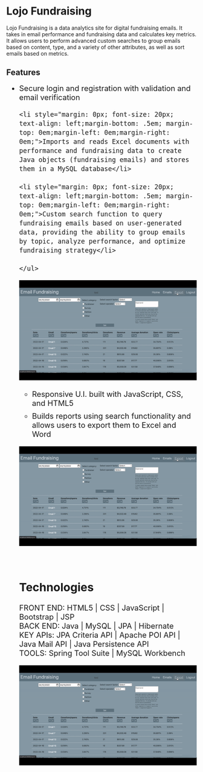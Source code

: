 # Lojo Fundraising
Lojo Fundraising is a data analytics site for digital fundraising emails. It takes in email performance and fundraising data and calculates key metrics. It allows users to perform advanced custom searches to group emails based on content, type, and a variety of other attributes, as well as sort emails based on metrics.

<h2>Features</h2>

<ul style="margin: 0px; font-size: 20px; text-align: left;margin-bottom: 0em; margin-top: 0em;margin-left: 0em;margin-right: 0em;">
	<li style="margin: 0px; font-size: 20px; text-align: left;margin-bottom: .5em; margin-top: 0em;margin-left: 0em;margin-right: 0em;">Secure login and registration with validation and email verification</li>
	
	<li style="margin: 0px; font-size: 20px; text-align: left;margin-bottom: .5em; margin-top: 0em;margin-left: 0em;margin-right: 0em;">Imports and reads Excel documents with performance and fundraising data to create Java objects (fundraising emails) and stores them in a MySQL database</li>

	<li style="margin: 0px; font-size: 20px; text-align: left;margin-bottom: .5em; margin-top: 0em;margin-left: 0em;margin-right: 0em;">Custom search function to query fundraising emails based on user-generated data, providing the ability to group emails by topic, analyze performance, and optimize fundraising strategy</li> 
	
	</ul>

![Exports](https://github.com/zking63/dgalojofundraising/blob/master/src/main/resources/static/images/export.gif "Export gif")
	
<ul style="margin: 0px; font-size: 20px; text-align: left;margin-bottom: 0em; margin-top: 0em;margin-left: 0em;margin-right: 0em;">
	<li style="margin: 0px; font-size: 20px; text-align: left;margin-bottom: .5em; margin-top: 0em;margin-left: 0em;margin-right: 0em;">Responsive U.I. built with JavaScript, CSS, and HTML5</li>
										<li style="margin: 0px; font-size: 20px; text-align: left;margin-bottom: 0em; margin-top: 0em;margin-left: 0em;margin-right: 0em;">Builds reports using search functionality and allows users to export them to Excel and Word</li>
	</ul>
	
![Exports](https://github.com/zking63/dgalojofundraising/blob/master/src/main/resources/static/images/export.gif "Export gif")
							
							
</br>

<h2>Technologies</h2>
FRONT END: HTML5 | CSS | JavaScript | Bootstrap | JSP</br>
BACK END: Java | MySQL | JPA | Hibernate</br>
KEY APIs: JPA Criteria API | Apache POI API | Java Mail API | Java Persistence API</br>
TOOLS: Spring Tool Suite | MySQL Workbench



![Exports](https://github.com/zking63/dgalojofundraising/blob/master/src/main/resources/static/images/export.gif "Export gif")
